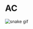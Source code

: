 # AC
![snake gif](https://github.com/your-user-name/your-user-name/blob/output/github-contribution-grid-snake.gif)
